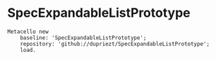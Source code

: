 # SpecExpandableListPrototype

```Smalltalk
Metacello new
    baseline: 'SpecExpandableListPrototype';
    repository: 'github://dupriezt/SpecExpandableListPrototype';
    load.
```
